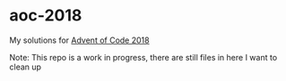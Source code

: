 # aoc-2018

My solutions for [Advent of Code 2018](https://adventofcode.com/2018)

Note: This repo is a work in progress, there are still files in here I want to clean up
